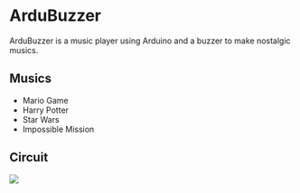 # ArduBuzzer

ArduBuzzer is a music player using Arduino and a buzzer to make nostalgic musics.

## Musics
   - Mario Game
   - Harry Potter 
   - Star Wars
   - Impossible Mission
 
## Circuit

<img src="https://user-images.githubusercontent.com/17733053/64172100-924d5280-ce2a-11e9-9068-4a7f462cabd5.png">

